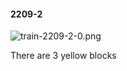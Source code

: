 #### 2209-2
![train-2209-2-0.png](https://github.com/lil-lab/nlvr/raw/master/nlvr/train/images/21/train-2209-2-0.png "train-2209-2-0.png")

There are 3 yellow blocks